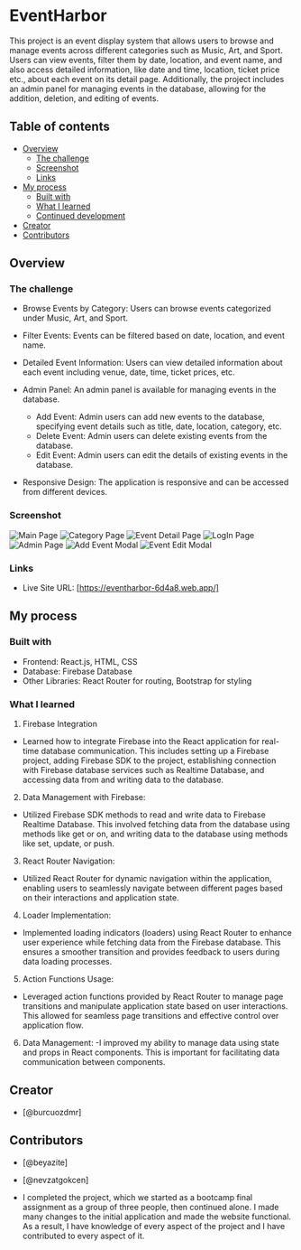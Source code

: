 # EventHarbor 

This project is an event display system that allows users to browse and manage events across different categories such as Music, Art, and Sport. Users can view events, filter them by date, location, and event name, and also access detailed information, like date and time, location, ticket price etc., about each event on its detail page. Additionally, the project includes an admin panel for managing events in the database, allowing for the addition, deletion, and editing of events.

## Table of contents

- [Overview](#overview)
  - [The challenge](#the-challenge)
  - [Screenshot](#screenshot)
  - [Links](#links)
- [My process](#my-process)
  - [Built with](#built-with)
  - [What I learned](#what-i-learned)
  - [Continued development](#continued-development)
- [Creator](#creator)
- [Contributors](#contributors)



## Overview

### The challenge


- Browse Events by Category: Users can browse events categorized under Music, Art, and Sport.

- Filter Events: Events can be filtered based on date, location, and event name.

- Detailed Event Information: Users can view detailed information about each event including venue, date, time, ticket prices, etc.

- Admin Panel: An admin panel is available for managing events in the database.
   - Add Event: Admin users can add new events to the database, specifying event details such as title, date, location, category, etc.
   - Delete Event: Admin users can delete existing events from the database.
   - Edit Event: Admin users can edit the details of existing events in the database.

- Responsive Design: The application is responsive and can be accessed from different devices.

### Screenshot

![Main Page](/src/assets/screenshots/mainPage.png)
![Category Page](/src/assets/screenshots/categoryPage.png)
![Event Detail Page](/src/assets/screenshots/eventDetailPage.jpg)
![LogIn Page](/src/assets/screenshots/LogInPage.png)
![Admin Page](/src/assets/screenshots/AdminPage.png)
![Add Event Modal](/src/assets/screenshots/addeventModal.jpg)
![Event Edit Modal](/src/assets/screenshots/eventEditModal.jpg)

### Links

- Live Site URL: [https://eventharbor-6d4a8.web.app/]

## My process

### Built with

- Frontend: React.js, HTML, CSS
- Database: Firebase Database
- Other Libraries: React Router for routing, Bootstrap for styling

### What I learned


1. Firebase Integration
  - Learned how to integrate Firebase into the React application for real-time database communication. This includes setting up a Firebase project, adding Firebase SDK to the project, establishing connection with Firebase database services such as Realtime Database, and accessing data from and writing data to the database.

2. Data Management with Firebase: 
  - Utilized Firebase SDK methods to read and write data to Firebase Realtime Database. This involved fetching data from the database using methods like get or on, and writing data to the database using methods like set, update, or push.

3. React Router Navigation: 
  - Utilized React Router for dynamic navigation within the application, enabling users to seamlessly navigate between different pages based on their interactions and application state.

4. Loader Implementation: 
  - Implemented loading indicators (loaders) using React Router to enhance user experience while fetching data from the Firebase database. This ensures a smoother transition and provides feedback to users during data loading processes.

5. Action Functions Usage: 
  - Leveraged action functions provided by React Router to manage page transitions and manipulate application state based on user interactions. This allowed for seamless page transitions and effective control over application flow.

6. Data Management: 
  -I improved my ability to manage data using state and props in React components. This is important for facilitating data communication between components.


## Creator

- [@burcuozdmr]

## Contributors

- [@beyazite]
- [@nevzatgokcen]

 - I completed the project, which we started as a bootcamp final assignment as a group of three people, then continued alone. I made many changes to the initial application and made the website functional. As a result, I have knowledge of every aspect of the project and I have contributed to every aspect of it.




